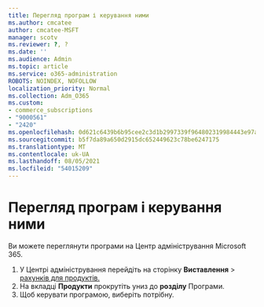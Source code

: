 ```yaml
---
title: Перегляд програм і керування ними
ms.author: cmcatee
author: cmcatee-MSFT
manager: scotv
ms.reviewer: ?, ?
ms.date: ''
ms.audience: Admin
ms.topic: article
ms.service: o365-administration
ROBOTS: NOINDEX, NOFOLLOW
localization_priority: Normal
ms.collection: Adm_O365
ms.custom:
- commerce_subscriptions
- "9000561"
- "2420"
ms.openlocfilehash: 0d621c6439b6b95cee2c3d1b2997339f964802319984443e97a81e492babb6ba
ms.sourcegitcommit: b5f7da89a650d2915dc652449623c78be6247175
ms.translationtype: MT
ms.contentlocale: uk-UA
ms.lasthandoff: 08/05/2021
ms.locfileid: "54015209"
---
```

# <a name="how-to-view-and-manage-apps"></a>Перегляд програм і керування ними

Ви можете переглянути програми на Центр адміністрування Microsoft 365.

1. У Центрі адміністрування перейдіть на сторінку **Виставлення**  >  [рахунків для продуктів.](https://go.microsoft.com/fwlink/p/?linkid=842054)
2. На вкладці **Продукти** прокрутіть униз до **розділу** Програми.
3. Щоб керувати програмою, виберіть потрібну.